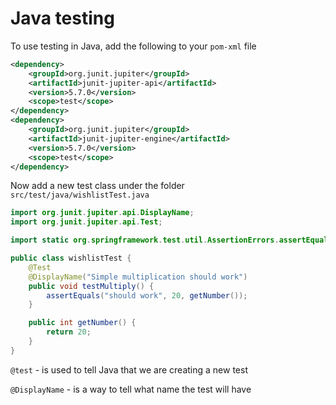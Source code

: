 # Java testing



To use testing in Java, add the following to your `pom-xml` file



```xml
<dependency>
    <groupId>org.junit.jupiter</groupId>
    <artifactId>junit-jupiter-api</artifactId>
    <version>5.7.0</version>
    <scope>test</scope>
</dependency>
<dependency>
    <groupId>org.junit.jupiter</groupId>
    <artifactId>junit-jupiter-engine</artifactId>
    <version>5.7.0</version>
    <scope>test</scope>
</dependency>
```



Now add a new test class under the folder `src/test/java/wishlistTest.java`



```java
import org.junit.jupiter.api.DisplayName;
import org.junit.jupiter.api.Test;

import static org.springframework.test.util.AssertionErrors.assertEquals;

public class wishlistTest {
    @Test
    @DisplayName("Simple multiplication should work")
    public void testMultiply() {
        assertEquals("should work", 20, getNumber());
    }

    public int getNumber() {
        return 20;
    }
}
```



`@test` - is used to tell Java that we are creating a new test

`@DisplayName` - is a way to tell what name the test will have
